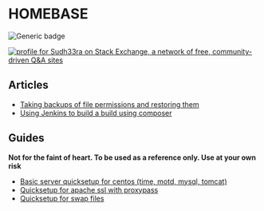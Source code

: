# HOMEBASE
![Generic badge](https://img.shields.io/badge/answer-42-turquoise.svg)

[![profile for Sudh33ra on Stack Exchange, a network of free, community-driven Q&A sites](https://stackexchange.com/users/flair/4129210.png?theme=dark "profile for Sudh33ra on Stack Exchange, a network of free, community-driven Q&A sites")](https://stackexchange.com/users/4129210)

## Articles
- [Taking backups of file permissions and restoring them](./articles/file-perm "File Permissions article")
- [Using Jenkins to build a build using composer](./articles/jenkins-composer-v-docker "Jenkins Composer article")

## Guides
**Not for the faint of heart. To be used as a reference only. Use at your own risk**
- [Basic server quicksetup for centos (time, motd, mysql, tomcat)](./guides/basic-server-setup "Basic ServeBasic Server")
- [Quicksetup for apache ssl with proxypass](./guides/basic-ssl-proxy-apache "Basic Apache SSL proxy")
- [Quicksetup for swap files](./guides/swap-file-quick-setup "Swap File quick setup")
